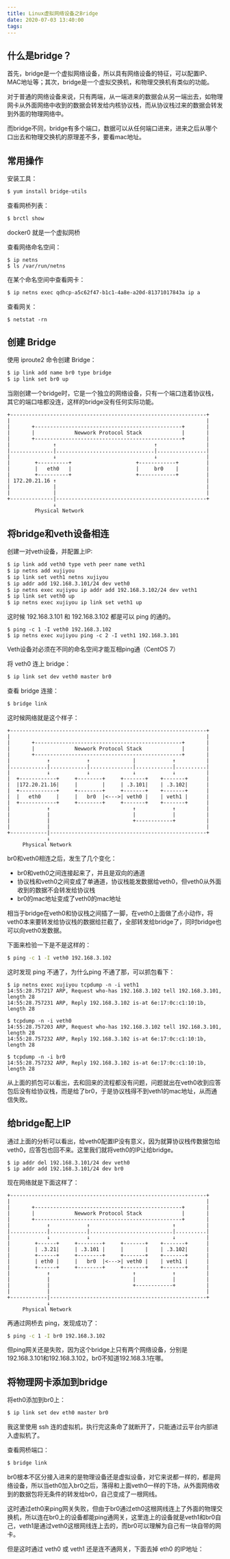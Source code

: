 ```yaml
---
title: Linux虚拟网络设备之Bridge
date: 2020-07-03 13:40:00
tags:
---
```




## 什么是bridge？
首先，bridge是一个虚拟网络设备，所以具有网络设备的特征，可以配置IP、MAC地址等；其次，bridge是一个虚拟交换机，和物理交换机有类似的功能。

对于普通的网络设备来说，只有两端，从一端进来的数据会从另一端出去，如物理网卡从外面网络中收到的数据会转发给内核协议栈，而从协议栈过来的数据会转发到外面的物理网络中。

而bridge不同，bridge有多个端口，数据可以从任何端口进来，进来之后从哪个口出去和物理交换机的原理差不多，要看mac地址。



## 常用操作

安装工具：

```bash
$ yum install bridge-utils
```

查看网桥列表：

```bash
$ brctl show
```

docker0 就是一个虚拟网桥

查看网络命名空间：

```
$ ip netns
$ ls /var/run/netns
```

在某个命名空间中查看网卡：

```bash
$ ip netns exec qdhcp-a5c62f47-b1c1-4a8e-a20d-81371017843a ip a
```

查看网关：

```
$ netstat -rn
```



## 创建 Bridge

使用 iproute2 命令创建 Bridge：

```bash
$ ip link add name br0 type bridge
$ ip link set br0 up
```

当刚创建一个bridge时，它是一个独立的网络设备，只有一个端口连着协议栈，其它的端口啥都没连，这样的bridge没有任何实际功能。

```
+----------------------------------------------------------------+
|                                                                |
|       +------------------------------------------------+       |
|       |             Newwork Protocol Stack             |       |
|       +------------------------------------------------+       |
|              ↑                                ↑                |
|..............|................................|................|
|              ↓                                ↓                |
|        +----------+                     +------------+         |
|        |   eth0   |                     |     br0    |         |
|        +----------+                     +------------+         |
| 172.20.21.16 ↑                                                 |
|              |                                                 |
|              |                                                 |
+--------------|-------------------------------------------------+
               ↓
         Physical Network
```



## 将bridge和veth设备相连

创建一对veth设备，并配置上IP:

```bash
$ ip link add veth0 type veth peer name veth1
$ ip netns add xujiyou
$ ip link set veth1 netns xujiyou
$ ip addr add 192.168.3.101/24 dev veth0
$ ip netns exec xujiyou ip addr add 192.168.3.102/24 dev veth1
$ ip link set veth0 up
$ ip netns exec xujiyou ip link set veth1 up
```

这时候 192.168.3.101 和 192.168.3.102 都是可以 ping 的通的。

```
$ ping -c 1 -I veth0 192.168.3.102
$ ip netns exec xujiyou ping -c 2 -I veth1 192.168.3.101
```

Veth设备对必须在不同的命名空间才能互相ping通（CentOS 7）

将 veth0 连上 bridge：

```bash
$ ip link set dev veth0 master br0
```

查看 bridge 连接：

```bash
$ bridge link
```

这时候网络就是这个样子：

```
+----------------------------------------------------------------+
|                                                                |
|       +------------------------------------------------+       |
|       |             Newwork Protocol Stack             |       |
|       +------------------------------------------------+       |
|            ↑            ↑              |            ↑          |
|............|............|..............|............|..........|
|            ↓            ↓              ↓            ↓          |
|  +------------+     +--------+     +-------+    +-------+      |
|  |172.20.21.16|     |        |     | .3.101|    | .3.102|      |
|  +------------+     +--------+     +-------+    +-------+      |
|  |   eth0     |     |   br0  |<--->| veth0 |    | veth1 |      |
|  +------------+     +--------+     +-------+    +-------+      |
|            ↑                           ↑            ↑          |
|            |                           |            |          |
|            |                           +------------+          |
|            |                                                   |
+------------|---------------------------------------------------+
             ↓
     Physical Network
```



br0和veth0相连之后，发生了几个变化：

- br0和veth0之间连接起来了，并且是双向的通道
- 协议栈和veth0之间变成了单通道，协议栈能发数据给veth0，但veth0从外面收到的数据不会转发给协议栈
- br0的mac地址变成了veth0的mac地址

相当于bridge在veth0和协议栈之间插了一脚，在veth0上面做了点小动作，将veth0本来要转发给协议栈的数据给拦截了，全部转发给bridge了，同时bridge也可以向veth0发数据。

下面来检验一下是不是这样的：

```bash
$ ping -c 1 -I veth0 192.168.3.102
```

这时发现 ping 不通了，为什么ping 不通了那，可以抓包看下：

```
$ ip netns exec xujiyou tcpdump -n -i veth1
14:55:28.757217 ARP, Request who-has 192.168.3.102 tell 192.168.3.101, length 28
14:55:28.757231 ARP, Reply 192.168.3.102 is-at 6e:17:0c:c1:10:1b, length 28

$ tcpdump -n -i veth0
14:55:28.757203 ARP, Request who-has 192.168.3.102 tell 192.168.3.101, length 28
14:55:28.757232 ARP, Reply 192.168.3.102 is-at 6e:17:0c:c1:10:1b, length 28

$ tcpdump -n -i br0
14:55:28.757232 ARP, Reply 192.168.3.102 is-at 6e:17:0c:c1:10:1b, length 28
```

从上面的抓包可以看出，去和回来的流程都没有问题，问题就出在veth0收到应答包后没有给协议栈，而是给了br0，于是协议栈得不到veth1的mac地址，从而通信失败。

 



## 给bridge配上IP

通过上面的分析可以看出，给veth0配置IP没有意义，因为就算协议栈传数据包给veth0，应答包也回不来。这里我们就将veth0的IP让给bridge。

```
$ ip addr del 192.168.3.101/24 dev veth0
$ ip addr add 192.168.3.101/24 dev br0
```

现在网络就是下面这样了：

```
+----------------------------------------------------------------+
|                                                                |
|       +------------------------------------------------+       |
|       |             Newwork Protocol Stack             |       |
|       +------------------------------------------------+       |
|            ↑            ↑                           ↑          |
|............|............|...........................|..........|
|            ↓            ↓                           ↓          |
|        +------+     +--------+     +-------+    +-------+      |
|        | .3.21|     | .3.101 |     |       |    | .3.102|      |
|        +------+     +--------+     +-------+    +-------+      |
|        | eth0 |     |   br0  |<--->| veth0 |    | veth1 |      |
|        +------+     +--------+     +-------+    +-------+      |
|            ↑                           ↑            ↑          |
|            |                           |            |          |
|            |                           +------------+          |
|            |                                                   |
+------------|---------------------------------------------------+
             ↓
     Physical Network
```

再通过网桥去 ping，发现成功了：

```bash
$ ping -c 1 -I br0 192.168.3.102
```

但ping网关还是失败，因为这个bridge上只有两个网络设备，分别是192.168.3.101和192.168.3.102，br0不知道192.168.3.1在哪。



## 将物理网卡添加到bridge

将eth0添加到br0上：

```bash
$ ip link set dev eth0 master br0
```

我这里使用 ssh 连的虚拟机，执行完这条命了就断开了，只能通过云平台内部进入虚拟机了。

查看网桥端口：

```bash
$ bridge link
```

br0根本不区分接入进来的是物理设备还是虚拟设备，对它来说都一样的，都是网络设备，所以当eth0加入br0之后，落得和上面veth0一样的下场，从外面网络收到的数据包将无条件的转发给br0，自己变成了一根网线。

这时通过eth0来ping网关失败，但由于br0通过eth0这根网线连上了外面的物理交换机，所以连在br0上的设备都能ping通网关，这里连上的设备就是veth1和br0自己，veth1是通过veth0这根网线连上去的，而br0可以理解为自己有一块自带的网卡。

但是这时通过 veth0 或 veth1 还是连不通网关，下面去掉 eth0 的IP地址：

```

```













